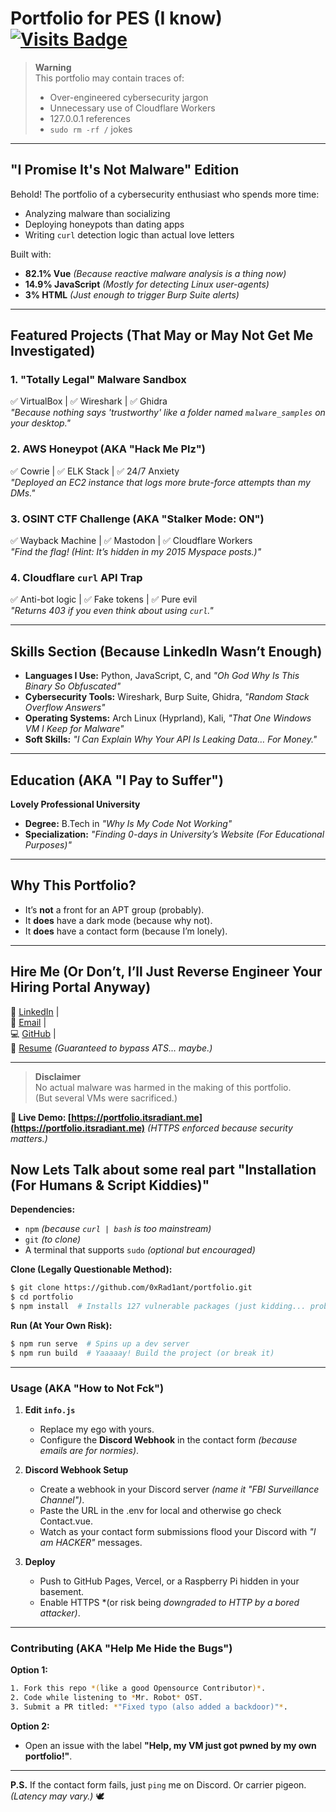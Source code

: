 # Portfolio for PES (I know) [![Visits Badge](https://badges.pufler.dev/visits/0xRad1ant/portfolio)](https://github.com/0xRad1ant/portfolio)  

> **Warning**  
> This portfolio may contain traces of:  
> - Over-engineered cybersecurity jargon  
> - Unnecessary use of Cloudflare Workers  
> - 127.0.0.1 references  
> - `sudo rm -rf /` jokes  

---

## **"I Promise It's Not Malware" Edition**  

Behold! The portfolio of a cybersecurity enthusiast who spends more time:  
- Analyzing malware than socializing  
- Deploying honeypots than dating apps  
- Writing `curl` detection logic than actual love letters  

Built with:  
- **82.1% Vue** *(Because reactive malware analysis is a thing now)*  
- **14.9% JavaScript** *(Mostly for detecting Linux user-agents)*  
- **3% HTML** *(Just enough to trigger Burp Suite alerts)*  

---

## **Featured Projects (That May or May Not Get Me Investigated)**  

### 1. **"Totally Legal" Malware Sandbox**  
✅ VirtualBox | ✅ Wireshark | ✅ Ghidra  
*"Because nothing says 'trustworthy' like a folder named `malware_samples` on your desktop."*  

### 2. **AWS Honeypot (AKA "Hack Me Plz")**  
✅ Cowrie | ✅ ELK Stack | ✅ 24/7 Anxiety  
*"Deployed an EC2 instance that logs more brute-force attempts than my DMs."*  

### 3. **OSINT CTF Challenge (AKA "Stalker Mode: ON")**  
✅ Wayback Machine | ✅ Mastodon | ✅ Cloudflare Workers  
*"Find the flag! (Hint: It’s hidden in my 2015 Myspace posts.)"*  

### 4. **Cloudflare `curl` API Trap**  
✅ Anti-bot logic | ✅ Fake tokens | ✅ Pure evil  
*"Returns 403 if you even think about using `curl`."*  

---

## **Skills Section (Because LinkedIn Wasn’t Enough)**  

- **Languages I Use:** Python, JavaScript, C, and *"Oh God Why Is This Binary So Obfuscated"*  
- **Cybersecurity Tools:** Wireshark, Burp Suite, Ghidra, *"Random Stack Overflow Answers"*  
- **Operating Systems:** Arch Linux (Hyprland), Kali, *"That One Windows VM I Keep for Malware"*  
- **Soft Skills:** *"I Can Explain Why Your API Is Leaking Data… For Money."*  

---

## **Education (AKA "I Pay to Suffer")**  
**Lovely Professional University**  
- **Degree:** B.Tech in *"Why Is My Code Not Working"*  
- **Specialization:** *"Finding 0-days in University’s Website (For Educational Purposes)"*  

---

## **Why This Portfolio?**  
- It’s **not** a front for an APT group (probably).  
- It **does** have a dark mode (because why not).  
- It **does** have a contact form (because I’m lonely).
---

## **Hire Me (Or Don’t, I’ll Just Reverse Engineer Your Hiring Portal Anyway)**  
🔗 [LinkedIn](https://www.linkedin.com/in/0xrad1ant/) |  
📧 [Email](mailto:0xrad1ant@itsradiant.me) |  
💻 [GitHub](https://github.com/0xrad1ant) |  
📄 [Resume](https://raw.githubusercontent.com/0xRad1ant/portfolio/main/src/assets/pdfs/Resume.pdf) *(Guaranteed to bypass ATS… maybe.)*  

---

> **Disclaimer**  
> No actual malware was harmed in the making of this portfolio.  
> (But several VMs were sacrificed.)  

**🚀 Live Demo: [https://portfolio.itsradiant.me](https://portfolio.itsradiant.me)** *(HTTPS enforced because security matters.)*


## **Now Lets Talk about some real part "Installation (For Humans & Script Kiddies)"**  
**Dependencies:**  
- `npm` *(because `curl | bash` is too mainstream)*  
- `git` *(to clone)*  
- A terminal that supports `sudo` *(optional but encouraged)*  

**Clone (Legally Questionable Method):**  
```bash
$ git clone https://github.com/0xRad1ant/portfolio.git  
$ cd portfolio  
$ npm install  # Installs 127 vulnerable packages (just kidding... probably)  
```

**Run (At Your Own Risk):**  
```bash
$ npm run serve  # Spins up a dev server 
$ npm run build  # Yaaaaay! Build the project (or break it)
```

---

### **Usage (AKA "How to Not Fck")**  
1. **Edit `info.js`**  
   - Replace my ego with yours.   
   - Configure the **Discord Webhook** in the contact form *(because emails are for normies)*.  

2. **Discord Webhook Setup**  
   - Create a webhook in your Discord server *(name it "FBI Surveillance Channel")*.  
   - Paste the URL in the .env for local and otherwise go check Contact.vue.  
   - Watch as your contact form submissions flood your Discord with *"I am HACKER"* messages.  

3. **Deploy**  
   - Push to GitHub Pages, Vercel, or a Raspberry Pi hidden in your basement.  
   - Enable HTTPS *(or risk being *downgraded to HTTP by a bored attacker)*.  

---

### **Contributing (AKA "Help Me Hide the Bugs")**  
**Option 1:**  
```bash
1. Fork this repo *(like a good Opensource Contributor)*.  
2. Code while listening to *Mr. Robot* OST.  
3. Submit a PR titled: *"Fixed typo (also added a backdoor)"*.  
```

**Option 2:**  
- Open an issue with the label **"Help, my VM just got pwned by my own portfolio!"**.  
--- 

**P.S.** If the contact form fails, just `ping` me on Discord. Or carrier pigeon. *(Latency may vary.)* 🕊️